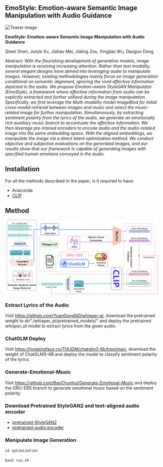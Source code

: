 ##  EmoStyle: Emotion-aware Semantic Image Manipulation with Audio Guidance

![Teaser image](./img/exp_1.png)


**EmoStyle: Emotion-aware Semantic Image Manipulation with Audio Guidance**<br>


Qiwei Shen, Junjie Xu, Jiahao Mei, Jialing Zou, Xingjiao Wu​, Daoguo Dong <br>

Abstract: *With the flourishing development of generative models, image manipulation is receiving increasing attention. Rather than text modality, several elegant designs have delved into leveraging audio to manipulate images. However, existing methodologies mainly focus on image generation conditional on semantic alignment, ignoring the vivid affective information depicted in the audio. We propose Emotion-aware StyleGAN Manipulator (EmoStyle), a framework where affective information from audio can be explicitly extracted and further utilized during the image manipulation. Specifically, we first leverage the Multi-modality model ImageBind for initial cross-modal retrieval between images and music and select the music-related image for further manipulation. Simultaneously, by extracting sentiment polarity from the lyrics of the audio, we generate an emotionally rich auxiliary music branch to accentuate the affective information. We then leverage pre-trained encoders to encode audio and the audio-related image into the same embedding space. With the aligned embeddings, we manipulate the image via a direct latent optimization method. We conduct objective and subjective evaluations on the generated images, and our results show that our framework is capable of generating images with specified human emotions conveyed in the audio.*

## Installation
For all the methods described in the paper, is it required to have:
- Anaconda
- [CLIP](https://github.com/openai/CLIP)



## Method
![Method image](/img/model.jpg)

### Extract Lyrics of the Audio
Visit https://github.com/YuanGongND/whisper-at, download the pretrained weight to dir"./whisper_at/pretrained_models/" and deploy the pretrained *whisper_at* model to extract lyrics from the given audio.



### ChatGLM Deploy
Visit https://huggingface.co/THUDM/chatglm3-6b/tree/main, download the weight of ChatGLM3-6B and deploy the model to classify sentiment polarity of the lyrics.

### Generate-Emotional-Music
Visit https://github.com/BaoChunhui/Generate-Emotional-Music and deploy the GRU-EBS branch to generate emotional music based on the sentiment polarity.

### Download Pretrained StyleGAN2 and text-aligned audio encoder

- [pretrained-StyleGAN2](https://kr.object.ncloudstorage.com/cvpr2022/landscape.pt)
- [pretrained-audio encoder](https://kr.object.ncloudstorage.com/cvpr2022/resnet18_57.pth)


### Manipulate Image Generation

```
cd optimization

bash run.sh
```

